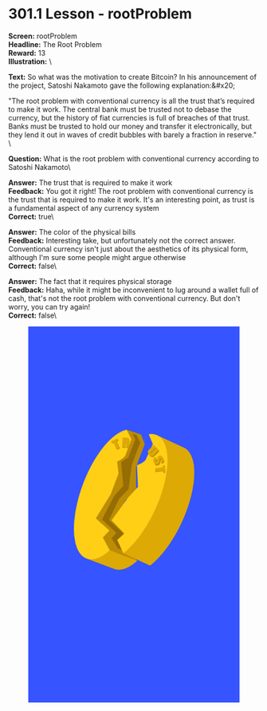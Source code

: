 # 301.1 Lesson - rootProblem

**Screen:** rootProblem\
**Headline:** The Root Problem\
**Reward:** 13\
**Illustration:** \

**Text:** So what was the motivation to create Bitcoin? In his announcement of the project, Satoshi Nakamoto gave the following explanation:&amp;#x20;

&quot;The root problem with conventional currency is all the trust that’s required to make it work. The central bank must be trusted not to debase the currency, but the history of fiat currencies is full of breaches of that trust. Banks must be trusted to hold our money and transfer it electronically, but they lend it out in waves of credit bubbles with barely a fraction in reserve.&quot;
\

**Question:** What is the root problem with conventional currency according to Satoshi Nakamoto\

**Answer:** The trust that is required to make it work\
**Feedback:** You got it right! The root problem with conventional currency is the trust that is required to make it work. It&#x27;s an interesting point, as trust is a fundamental aspect of any currency system\
**Correct:** true\

**Answer:** The color of the physical bills\
**Feedback:** Interesting take, but unfortunately not the correct answer. Conventional currency isn&#x27;t just about the aesthetics of its physical form, although I&#x27;m sure some people might argue otherwise\
**Correct:** false\

**Answer:** The fact that it requires physical storage\
**Feedback:** Haha, while it might be inconvenient to lug around a wallet full of cash, that&#x27;s not the root problem with conventional currency. But don&#x27;t worry, you can try again!\
**Correct:** false\


<figure><img src="../.gitbook/assets/301-01.png" alt=""><figcaption></figcaption></figure>

